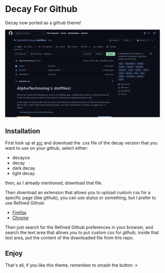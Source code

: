 # Decay For Github

Decay now ported as a github theme!

![preview](./assets/preview.png)

## Installation

First look up at [src](./src) and download the .css file of the decay version that you want to use
on your github, select either:

- decayce
- decay
- dark decay
- light decay

then, as I already mentioned, download that file.

Then download an extension that allows you to upload custom css
for a specific page (like github), you can use stylus or something,
but I prefer to use Refined Github:

- [Firefox](https://addons.mozilla.org/en-US/firefox/addon/refined-github-/)
- [Chrome](https://chrome.google.com/webstore/detail/refined-github/hlepfoohegkhhmjieoechaddaejaokhf)

Then just search for the Refined Github preferences in your browser, and search the text area
that allows you to put custom css for github, inside that text area, put the content
of the downloaded file from this repo.

## Enjoy

That's all, if you like this theme, remember to smash the button :>
